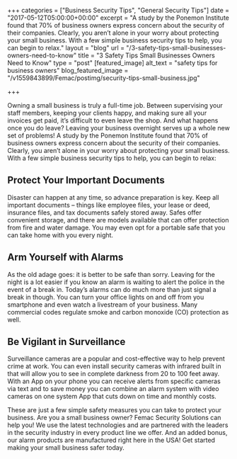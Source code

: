 +++
categories = ["Business Security Tips", "General Security Tips"]
date = "2017-05-12T05:00:00+00:00"
excerpt = "A study by the Ponemon Institute found that 70% of business owners express concern about the security of their companies. Clearly, you aren’t alone in your worry about protecting your small business. With a few simple business security tips to help, you can begin to relax."
layout = "blog"
url = "/3-safety-tips-small-businesses-owners-need-to-know"
title = "3 Safety Tips Small Businesses Owners Need to Know"
type = "post"
[featured_image]
alt_text = "safety tips for business owners"
blog_featured_image = "/v1559843899/Femac/postimg/security-tips-small-business.jpg"

+++

Owning a small business is truly a full-time job. Between supervising your staff members, keeping your clients happy, and making sure all your invoices get paid, it’s difficult to even leave the shop. And what happens once you do leave? Leaving your business overnight serves up a whole new set of problems! A study by the Ponemon Institute found that 70% of business owners express concern about the security of their companies. Clearly, you aren’t alone in your worry about protecting your small business. With a few simple business security tips to help, you can begin to relax:

## Protect Your Important Documents

Disaster can happen at any time, so advance preparation is key. Keep all important documents – things like employee files, your lease or deed, insurance files, and tax documents safely stored away. Safes offer convenient storage, and there are models available that can offer protection from fire and water damage. You may even opt for a portable safe that you can take home with you every night.

## Arm Yourself with Alarms

As the old adage goes: it is better to be safe than sorry. Leaving for the night is a lot easier if you know an alarm is waiting to alert the police in the event of a break in. Today’s alarms can do much more than just signal a break in though. You can turn your office lights on and off from you smartphone and even watch a livestream of your business. Many commercial codes regulate smoke and carbon monoxide (CO) protection as well.

## Be Vigilant in Surveillance

Surveillance cameras are a popular and cost-effective way to help prevent crime at work. You can even install security cameras with infrared built in that will allow you to see in complete darkness from 20 to 100 feet away. With an App on your phone you can receive alerts from specific cameras via text and to save money you can combine an alarm system with video cameras on one system App that cuts down on time and monthly costs.

These are just a few simple safety measures you can take to protect your business. Are you a small business owner? Femac Security Solutions can help you! We use the latest technologies and are partnered with the leaders in the security industry in every product line we offer. And an added bonus, our alarm products are manufactured right here in the USA! Get started making your small business safer today.